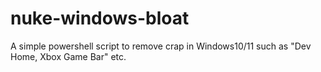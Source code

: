 # nuke-windows-bloat
A simple powershell script to remove crap in Windows10/11 such as "Dev Home, Xbox Game Bar" etc.
